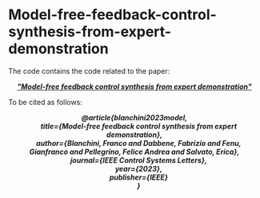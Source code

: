 # Model-free-feedback-control-synthesis-from-expert-demonstration

The code contains the code related to the paper:  
***<p style="text-align: center;">["Model-free feedback control synthesis from expert demonstration"](https://ieeexplore.ieee.org/abstract/document/10057485)</p>***



To be cited as follows:  
***<p style="text-align: center;">@article{blanchini2023model,  
&emsp; title={Model-free feedback control synthesis from expert demonstration},  
&emsp; author={Blanchini, Franco and Dabbene, Fabrizio and Fenu, Gianfranco and Pellegrino, Felice Andrea and Salvato, Erica},  
&emsp; journal={IEEE Control Systems Letters},  
&emsp; year={2023},  
&emsp; publisher={IEEE}  
&emsp; }</p>***
